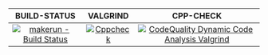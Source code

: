## 
| BUILD-STATUS | VALGRIND | CPP-CHECK |
|:--:|:--:|:--:|
|[![makerun - Build Status](https://github.com/99003756/c-project/actions/workflows/makerun.yml/badge.svg)](https://github.com/99003756/c-project/actions/workflows/makerun.yml)|[![Cppcheck](https://github.com/99003756/c-project/actions/workflows/cppcheck.yml/badge.svg)](https://github.com/99003756/c-project/actions/workflows/cppcheck.yml)|[![CodeQuality Dynamic Code Analysis Valgrind](https://github.com/99003756/c-project/actions/workflows/CodeQuality_Dynamic.yml/badge.svg)](https://github.com/99003756/c-project/actions/workflows/CodeQuality_Dynamic.yml)|
